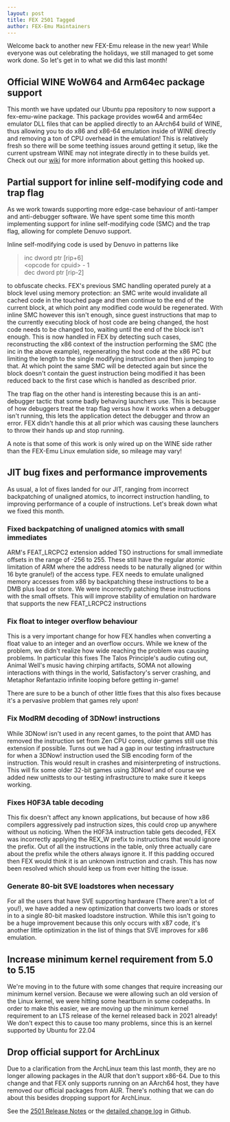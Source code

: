 ```yaml
---
layout: post
title: FEX 2501 Tagged
author: FEX-Emu Maintainers
---
```


Welcome back to another new FEX-Emu release in the new year! While everyone was out celebrating the holidays, we still managed to get some work done.
So let's get in to what we did this last month!

## Official WINE WoW64 and Arm64ec package support
This month we have updated our Ubuntu ppa repository to now support a fex-emu-wine package. This package provides wow64 and arm64ec emulator DLL files
that can be applied directly to an AArch64 build of WINE, thus allowing you to do x86 and x86-64 emulation inside of WINE directly and removing a ton
of CPU overhead in the emulation! This is relatively fresh so there will be some teething issues around getting it setup, like the current upstream
WINE may not integrate directly in to these builds yet. Check out our [wiki](https://wiki.fex-emu.com/index.php/Development:ARM64EC) for more
information about getting this hooked up.

## Partial support for inline self-modifying code and trap flag
As we work towards supporting more edge-case behaviour of anti-tamper and anti-debugger software. We have spent some time this month implementing support for inline self-modifying code (SMC) and the trap flag, allowing for complete Denuvo support.

Inline self-modifying code is used by Denuvo in patterns like

<blockquote>
inc dword ptr [rip+6]
<br>
&lt;opcode for cpuid&gt; - 1
<br>
dec dword ptr [rip-2]
</blockquote>

to obfuscate checks. FEX's previous SMC handling operated purely at a block level using memory protection: an SMC write would invalidate all cached code in the touched page and then continue to the end of the current block, at which point any modified code would be regenerated. With inline SMC however this isn't enough, since guest instructions that map to the currently executing block of host code are being changed, the host code needs to be changed too, waiting until the end of the block isn't enough. This is now handled in FEX by detecting such cases, reconstructing the x86 context of the instruction performing the SMC (the inc in the above example), regenerating the host code at the x86 PC but limiting the length to the single modifying instruction and then jumping to that. At which point the same SMC will be detected again but since the block doesn't contain the guest instruction being modified it has been reduced back to the first case which is handled as described prior.

The trap flag on the other hand is interesting because this is an anti-debugger tactic that some badly behaving launchers use. This is because of how
debuggers treat the trap flag versus how it works when a debugger isn't running, this lets the application detect the debugger and throw an error.
FEX didn't handle this at all prior which was causing these launchers to throw their hands up and stop running.

A note is that some of this work is only wired up on the WINE side rather than the FEX-Emu Linux emulation side, so mileage may vary!

## JIT bug fixes and performance improvements
As usual, a lot of fixes landed for our JIT, ranging from incorrect backpatching of unaligned atomics, to incorrect instruction handling, to improving
performance of a couple of instructions. Let's break down what we fixed this month.

### Fixed backpatching of unaligned atomics with small immediates
ARM's FEAT_LRCPC2 extension added TSO instructions for small immediate offsets in the range of -256 to 255. These still have the regular atomic
limitation of ARM where the address needs to be naturally aligned (or within 16 byte granule!) of the access type. FEX needs to emulate unaligned
memory accesses from x86 by backpatching these instructions to be a DMB plus load or store. We were incorrectly patching these instructions with the
small offsets. This will improve stability of emulation on hardware that supports the new FEAT_LRCPC2 instructions

### Fix float to integer overflow behaviour
This is a very important change for how FEX handles when converting a float value to an integer and an overflow occurs. While we knew of the problem,
we didn't realize how wide reaching the problem was causing problems. In particular this fixes The Talos Principle's audio cuting out, Animal Well's
music having chirping artifacts, SOMA not allowing interactions with things in the world, Satisfactory's server crashing, and Metaphor Refantazio
infinite looping before getting in-game!

There are sure to be a bunch of other little fixes that this also fixes because it's a pervasive problem that games rely upon!

### Fix ModRM decoding of 3DNow! instructions
While 3DNow! isn't used in any recent games, to the point that AMD has removed the instruction set from Zen CPU cores, older games still use this
extension if possible. Turns out we had a gap in our testing infrastructure for when a 3DNow! instruction used the SIB encoding form of the
instruction. This would result in crashes and misinterpreting of instructions. This will fix some older 32-bit games using 3DNow! and of course we
added new unittests to our testing infrastructure to make sure it keeps working.

### Fixes H0F3A table decoding
This fix doesn't affect any known applications, but because of how x86 compilers aggressively pad instruction sizes, this could crop up anywhere
without us noticing. When the H0F3A instruction table gets decoded, FEX was incorrectly applying the REX_W prefix to instructions that would ignore
the prefix. Out of all the instructions in the table, only three actually care about the prefix while the others always ignore it. If this padding
occured then FEX would think it is an unknown instruction and crash. This has now been resolved which should keep us from ever hitting the issue.

### Generate 80-bit SVE loadstores when necessary
For all the users that have SVE supporting hardware (There aren't a lot of you!), we have added a new optimization that converts two loads or stores
in to a single 80-bit masked loadstore instruction. While this isn't going to be a huge improvement because this only occurs with x87 code, it's
another little optimization in the list of things that SVE improves for x86 emulation.

## Increase minimum kernel requirement from 5.0 to 5.15
We're moving in to the future with some changes that require increasing our minimum kernel version. Because we were allowing such an old version of
the Linux kernel, we were hitting some heartburn in some codepaths. In order to make this easier, we are moving up the minimum kernel requirement to
an LTS release of the kernel released back in 2021 already! We don't expect this to cause too many problems, since this is an kernel supported by
Ubuntu for 22.04

## Drop official support for ArchLinux
Due to a clarification from the ArchLinux team this last month, they are no longer allowing packages in the AUR that don't support x86-64. Due to this
change and that FEX only supports running on an AArch64 host, they have removed our official packages from AUR. There's nothing that we can do about
this besides dropping support for ArchLinux.

See the [2501 Release Notes](https://github.com/FEX-Emu/FEX/releases/tag/FEX-2501) or the [detailed change log](https://github.com/FEX-Emu/FEX/compare/FEX-2412...FEX-2501) in Github.
